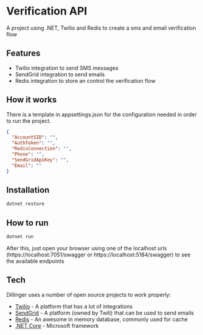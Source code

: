 # Verification API

A project using .NET, Twilio and Redis to create a sms and email verification flow

## Features

- Twilio integration to send SMS messages
- SendGrid integration to send emails
- Redis integration to store an control the verification flow

## How it works

There is a template in appsettings.json for the configuration needed in order to run the project.

```json
{
  "AccountSID": "",
  "AuthToken": "",
  "RedisConnection": "",
  "Phone": "",
  "SendGridApiKey": "",
  "Email": ""
}
```

## Installation

```sh
dotnet restore
```

## How to run

```sh
dotnet run
```

After this, just open your browser using one of the localhost urls (https://localhost:7051/swagger or https://localhost:5184/swagger) to see the available endpoints

## Tech

Dillinger uses a number of open source projects to work properly:

- [Twilio] - A platform that has a lot of integrations
- [SendGrid] - A platform (owned by Twili) that can be used to send emails
- [Redis] - An awesome in memory database, commonly used for cache
- [.NET Core] - Microsoft framework

[//]: # (These are reference links used in the body of this note and get stripped out when the markdown processor does its job. There is no need to format nicely because it shouldn't be seen. Thanks SO - http://stackoverflow.com/questions/4823468/store-comments-in-markdown-syntax)
   [Twilio]: <https://www.twilio.com/pt-br/sms>
   [SendGrid]: <https://sendgrid.com/go/email-brand-signup-sales-1>
   [.NET Core]: <https://docs.microsoft.com/pt-br/dotnet/core/introduction>
   [Redis]: <https://redis.io/>
